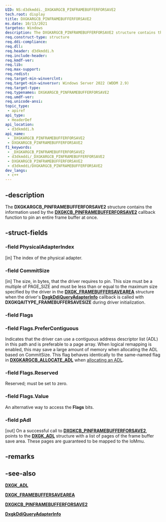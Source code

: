 ```yaml
---
UID: NS:d3dkmddi._DXGKARGCB_PINFRAMEBUFFERFORSAVE2
tech.root: display
title: DXGKARGCB_PINFRAMEBUFFERFORSAVE2
ms.date: 10/13/2021
targetos: Windows
description: The DXGKARGCB_PINFRAMEBUFFERFORSAVE2 structure contains the information used by the DxgkCbPinFrameBufferForSave2 callback function to pin an entire frame buffer at once.
req.construct-type: structure
req.ddi-compliance: 
req.dll: 
req.header: d3dkmddi.h
req.include-header: 
req.kmdf-ver: 
req.lib: 
req.max-support: 
req.redist: 
req.target-min-winverclnt: 
req.target-min-winversvr: Windows Server 2022 (WDDM 2.9)
req.target-type: 
req.typenames: DXGKARGCB_PINFRAMEBUFFERFORSAVE2
req.umdf-ver: 
req.unicode-ansi: 
topic_type:
 - apiref
api_type:
 - HeaderDef
api_location:
 - d3dkmddi.h
api_name:
 - _DXGKARGCB_PINFRAMEBUFFERFORSAVE2
 - DXGKARGCB_PINFRAMEBUFFERFORSAVE2
f1_keywords:
 - _DXGKARGCB_PINFRAMEBUFFERFORSAVE2
 - d3dkmddi/_DXGKARGCB_PINFRAMEBUFFERFORSAVE2
 - DXGKARGCB_PINFRAMEBUFFERFORSAVE2
 - d3dkmddi/DXGKARGCB_PINFRAMEBUFFERFORSAVE2
dev_langs:
 - c++
---
```


## -description

The **DXGKARGCB_PINFRAMEBUFFERFORSAVE2** structure contains the information used by the [**DXGKCB_PINFRAMEBUFFERFORSAVE2**](nc-d3dkmddi-dxgkcb_pinframebufferforsave2.md) callback function to pin an entire frame buffer at once.

## -struct-fields

### -field PhysicalAdapterIndex

[in] The index of the physical adapter.

### -field CommitSize

[in] The size, in bytes, that the driver requires to pin. This size must be a multiple of PAGE_SIZE and must be less than or equal to the maximum size specified by the driver in the [**DXGK_FRAMEBUFFERSAVEAREA**](ns-d3dkmddi-_dxgk_framebuffersavearea.md) structure when the driver's [**DxgkDdiQueryAdapterInfo**](nc-d3dkmddi-dxgkddi_queryadapterinfo.md) callback is called with **DXGKQAITYPE_FRAMEBUFFERSAVESIZE** during driver initialization.

### -field Flags

### -field Flags.PreferContiguous

Indicates that the driver can use a contiguous address descriptor list (ADL) in this path and is preferable to a page array. When logical remapping is enabled, this may save a large amount of memory when allocating the ADL based on CommitSize. This flag behaves identically to the same-named flag in [**DXGKARGCB_ALLOCATE_ADL**](ns-d3dkmddi-dxgkargcb_allocate_adl.md) when [allocating an ADL](nc-d3dkmddi-dxgkcb_allocateadl.md).

### -field Flags.Reserved

Reserved; must be set to zero.

### -field Flags.Value

An alternative way to access the **Flags** bits.

### -field pAdl

[out] On a successful call to [**DXGKCB_PINFRAMEBUFFERFORSAVE2**](nc-d3dkmddi-dxgkcb_pinframebufferforsave2.md), points to the [**DXGK_ADL**](ns-d3dkmddi-dxgk_adl.md) structure with a list of pages of the frame buffer save area. These pages are guaranteed to be mapped to the IoMmu.

## -remarks

## -see-also

[**DXGK_ADL**](ns-d3dkmddi-dxgk_adl.md)

[**DXGK_FRAMEBUFFERSAVEAREA**](ns-d3dkmddi-_dxgk_framebuffersavearea.md)

[**DXGKCB_PINFRAMEBUFFERFORSAVE2**](nc-d3dkmddi-dxgkcb_pinframebufferforsave2.md)

[**DxgkDdiQueryAdapterInfo**](nc-d3dkmddi-dxgkddi_queryadapterinfo.md)
